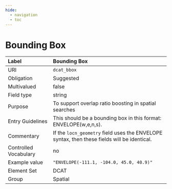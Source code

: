 ```yaml
---
hide:
  - navigation
  - toc
---
```


# Bounding Box

| Label                 | Bounding Box |
|:--------------------- |:------------ |
| URI                   | `dcat_bbox` |
| Obligation            | Suggested |
| Multivalued           | false |
| Field type            | string |
| Purpose               | To support overlap ratio boosting in spatial searches |
| Entry Guidelines      | This should be a bounding box in this format: ENVELOPE(w,e,n,s). |
| Commentary            | If the `locn_geometry` field uses the ENVELOPE syntax, then these fields will be identical. |
| Controlled Vocabulary | no |
| Example value         | `"ENVELOPE(-111.1, -104.0, 45.0, 40.9)"` |
| Element Set           | DCAT |
| Group                 | Spatial |
